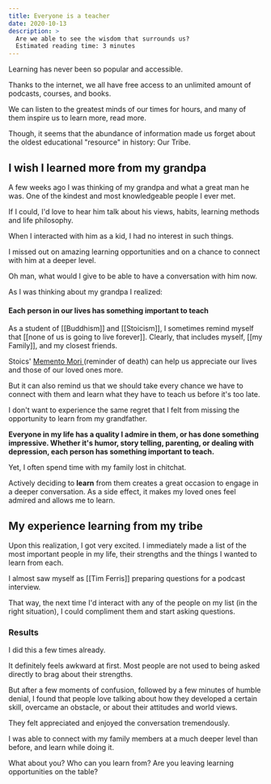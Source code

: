 ```yaml
---
title: Everyone is a teacher
date: 2020-10-13
description: >
  Are we able to see the wisdom that surrounds us?
  Estimated reading time: 3 minutes
---
```


Learning has never been so popular and accessible.
 
Thanks to the internet, we all have free access to an unlimited amount of podcasts, courses, and books.

We can listen to the greatest minds of our times for hours, and many of them inspire us to learn more, read more.

Though, it seems that the abundance of information made us forget about the oldest educational "resource" in history:
Our Tribe.

## I wish I learned more from my grandpa
A few weeks ago I was thinking of my grandpa and what a great man he was. One of the kindest and most knowledgeable people I ever met.

If I could, I'd love to hear him talk about his views, habits, learning methods and life philosophy.

When I interacted with him as a kid, I had no interest in such things.

I missed out on amazing learning opportunities and on a chance to connect with him at a deeper level.

Oh man, what would I give to be able to have a conversation with him now.

As I was thinking about my grandpa I realized:

#### Each person in our lives has something important to teach

As a student of [[Buddhism]] and [[Stoicism]], I sometimes remind myself that [[none of us is going to live forever]]. Clearly, that includes myself, [[my Family]], and my closest friends.

Stoics' [Memento Mori ](https://dailystoic.com/memento-mori/)(reminder of death) can help us appreciate our lives and those of our loved ones more.

But it can also remind us that we should take every chance we have to connect with them and learn what they have to teach us before it's too late.

I don't want to experience the same regret that I felt from missing the opportunity to learn from my grandfather.

**Everyone in my life has a quality I admire in them, or has done something impressive. Whether it's humor, story telling, parenting, or dealing with depression, each person has something important to teach.**

Yet, I often spend time with my family lost in chitchat.

Actively deciding to **learn** from them creates a great occasion to engage in a deeper conversation. As a side effect, it makes my loved ones feel admired and allows me to learn.

## My experience learning from my tribe
Upon this realization, I got very excited. I immediately made a list of the most important people in my life, their strengths and the things I wanted to learn from each.

I almost saw myself as [[Tim Ferris]] preparing questions for a podcast interview.

 That way, the next time I'd interact with any of the people on my list (in the right situation), I could compliment them and start asking questions.

### Results
 I did this a few times already.

 It definitely feels awkward at first. Most people are not used to being asked directly to brag about their strengths.

 But after a few moments of confusion, followed by a few minutes of humble denial, I found that people love talking about how they developed a certain skill, overcame an obstacle, or about their attitudes and world views.

They felt appreciated and enjoyed the conversation tremendously.

I was able to connect with my family members at a much deeper level than before, and learn while doing it.

What about you? Who can you learn from? Are you leaving learning opportunities on the table?
